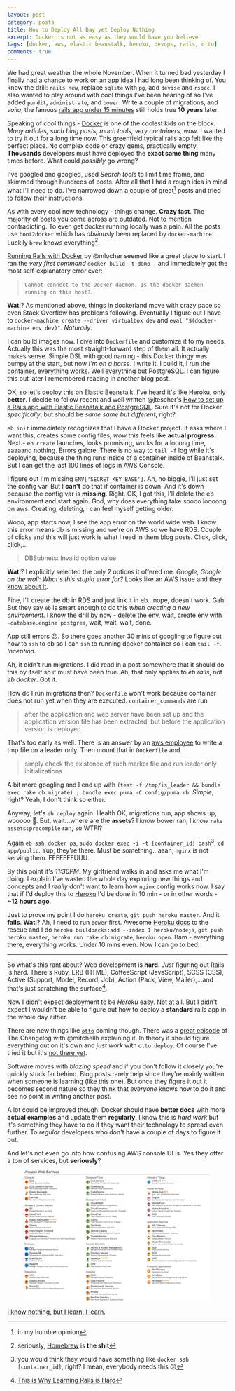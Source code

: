 ```yaml
---
layout: post
category: posts
title: How to Deploy All Day yet Deploy Nothing
excerpt: Docker is not as easy as they would have you believe
tags: [docker, aws, elastic beanstalk, heroku, devops, rails, otto]
comments: true
---
```


We had great weather the whole November. When it turned bad yesterday I finally had a chance to work on an app idea I had long been thinking of. You know the drill: `rails new`, replace `sqlite` with `pg`, add `devise` and `rspec`. I also wanted to play around with cool things I've been hearing of so I've added `pundit`, `administrate`, and `bower`. Write a couple of migrations, and _voila_, the famous [rails app under 15 minutes](https://www.youtube.com/watch?v=Gzj723LkRJY) still holds true **10 years** later.

Speaking of cool things - [Docker](https://www.docker.com/) is one of the coolest kids on the block. _Many articles, such blog posts, much tools, very containers, wow_. I wanted to try it out for a long time now. This greenfield typical rails app felt like the perfect place. No complex code or crazy gems, practically empty. **Thousands** developers must have deployed the **exact same thing** many times before. What could _possibly_ go wrong?

I've googled and googled, used _Search tools_ to limit time frame, and skimmed through hundreds of posts. After all that I had a rough idea in mind what I'll need to do. I've narrowed down a couple of great[^1] posts and tried to follow their instructions.

As with every cool new technology - things change. **Crazy fast**. The majority of posts you come across are outdated. Not to mention contradicting. To even get docker running locally was a pain. All the posts use `boot2docker` which has _obviously_ been replaced by `docker-machine`. Luckily `brew` knows everything[^2].

[Running Rails with Docker](https://blog.codeship.com/running-rails-development-environment-docker/) by @mlocher seemed like a great place to start. I ran the _very first command_ `docker build -t demo .` and immediately got the most self-explanatory error ever:

> `Cannot connect to the Docker daemon. Is the docker daemon running on this host?`.

**Wat**!? As mentioned above, things in dockerland move with crazy pace so even Stack Overflow has problems following. Eventually I figure out I have to `docker-machine create --driver virtualbox dev` and `eval "$(docker-machine env dev)"`. _Naturally_.

I can build images now. I dive into `Dockerfile` and customize it to my needs. Actually this was the most straight-forward step of them all. It actually makes sense. Simple DSL with good naming - this Docker thingy was bumpy at the start, but now _I'm on a horse_. I write it, I build it, I run the container, everything works. Well everything but PostgreSQL. I can figure this out later I remembered reading in another blog post.

OK, so let's deploy this on Elastic Beanstalk. [I've heard](http://sebastien.saunier.me/blog/2015/10/20/aws-elastic-beanstalk-commands-for-rails.html) it's like Heroku, only **better**. I decide to follow recent and well written @jtescher's [How to set up a Rails app with Elastic Beanstalk and PostgreSQL](https://medium.com/@jatescher/how-to-set-up-a-rails-4-2-app-on-aws-with-elastic-beanstalk-and-postgresql-3f9f29c046e2). Sure it's not for Docker _specifically_, but should be _same same but different_, right?

`eb init` immediately recognizes that I have a Docker project. It asks where I want this, creates some config files, _wow_ this feels like **actual progress**. Next - `eb create` launches, looks promising, works for a looong time, aaaaand nothing. Errors galore. There is no way to `tail -f` log while it's deploying, because the thing runs inside of a container inside of Beanstalk. But I can get the last 100 lines of logs in AWS Console.

I figure out I'm missing `ENV['SECRET_KEY_BASE']`. Ah, no biggie, I'll just set the config var. But I **can't** do that if container is down. And it's down because the config var is **missing**. Right. OK, I got this, I'll delete the eb environment and start again. God, why does everything take soooo loooong on aws. Creating, deleting, I can feel myself getting older.

Wooo, app starts now, I see the app error on the world wide web. I know this error means db is missing and we're on AWS so we have RDS. Couple of clicks and this will just work is what I read in them blog posts. Click, click, click,…

> DBSubnets: Invalid option value

**Wat**!? I explicitly selected the only 2 options it offered me. _Google, Google on the wall: What's this stupid error for?_ Looks like an AWS issue and they [know about it](https://forums.aws.amazon.com/message.jspa?messageID=678379#678379).

Fine, I'll create the db in RDS and just link it in eb…nope, doesn't work. Gah! But they say `eb` is smart enough to do this _when creating a new environment_. I know the drill by now - delete the env, wait, create env with `--database.engine postgres`, wait, wait, wait, done.

App still errors :confused:. So there goes another 30 mins of googling to figure out how to `ssh` to eb so I can `ssh` to running docker container so I can `tail -f`. _Inception_.

Ah, it didn't run migrations. I did read in a post somewhere that it should do this by itself so it must have been true. Ah, that only applies to _eb rails_, not _eb docker_. Got it.

How do I run migrations then? `Dockerfile` won't work because container does not run yet when they are executed. `container_commands` are run

> after the application and web server have been set up and the application version file has been extracted, but before the application version is deployed

That's too early as well. There is an answer by an [aws employee](https://forums.aws.amazon.com/message.jspa?messageID=666973#666973) to write a tmp file on a leader only. Then mount that in `Dockerfile` and

> simply check the existence of such marker file and run leader only initializations

A bit more googling and I end up with `(test -f /tmp/is_leader && bundle exec rake db:migrate) ; bundle exec puma -C config/puma.rb`. _Simple_, right? Yeah, I don't think so either.

Anyway, let's `eb deploy` again. Health OK, migrations run, app shows up, wooooo :tada:. But, wait…where are the **assets**? I _know_ bower ran, I _know_ `rake assets:precompile` ran, so WTF!?

Again `eb ssh`, `docker ps`, `sudo docker exec -i -t [container_id] bash`[^3], `cd app/public`. Yup, they're there. Must be something…aaah, `nginx` is not serving them. FFFFFFFUUU…

By this point it's _11:30PM_. My girlfriend walks in and asks me what I'm doing. I explain I've wasted the whole day exploring new things and concepts and I _really_ don't want to learn how `nginx` config works now. I say that if I'd deploy this to [Heroku](http://heroku.com/) I'd be done in 10 min - or in other words - **~12 hours ago**.

Just to prove my point I do `heroku create`, `git push heroku master`. And it **fails**. **Wat**!? Ah, I need to run `bower` first. Awesome [Heroku docs](https://devcenter.heroku.com/) to the rescue and I do `heroku buildpacks:add --index 1 heroku/nodejs`, `git push heroku master`, `heroku run rake db:migrate`, `heroku open`. Bam - everything there, everything works. Under 10 mins even. Now I can go to bed.

---

So what's this rant about? Web development is **hard**. _Just_ figuring out Rails is hard. There's Ruby, ERB (HTML), CoffeeScript (JavaScript), SCSS (CSS), Active (Support, Model, Record, Job), Action (Pack, View, Mailer),…and that's just scratching the surface[^4].

Now I didn't expect deployment to be _Heroku_ easy. Not at all. But I didn't expect I wouldn't be able to figure out how to deploy a **standard** rails app in the whole day either.

There are new things like [`otto`](https://ottoproject.io/) coming though. There was a [great episode](http://5by5.tv/changelog/180) of The Changelog with @mitchellh explaining it. In theory it should figure everything out on it's own and _just work_ with `otto deploy`. Of course I've tried it but it's [not there yet](https://github.com/hashicorp/otto/issues/330).

Software moves with _blazing speed_ and if you don't follow it closely you're quickly stuck far behind. Blog posts rarely help since they're mainly written when someone is learning (like this one). But once they figure it out it becomes second nature so they think that _everyone_ knows how to do it and see no point in writing another post.

A lot could be improved though. Docker should have **better docs** with more **actual examples** and update them **regularly**. I know this is _hard work_ but it's something they have to do if they want their technology to spread even further. To _regular_ developers who don't have a couple of days to figure it out.

And let's not even go into how confusing AWS console UI is. Yes they offer a ton of services, but **seriously**?

<figure>
  <img src="/images/posts/2015-11-22-aws-console.png">
</figure>

[I know nothing, but I learn, I learn](https://www.youtube.com/watch?v=s6EaoPMANQM).

[^1]: in my humble opinion
[^2]: seriously, [Homebrew](http://brew.sh/) is **the shit**
[^3]: you would think they would have something like `docker ssh [container_id]`, right? I mean, everybody needs this :confused:
[^4]: [This is Why Learning Rails is Hard](https://www.codefellows.org/blog/this-is-why-learning-rails-is-hard)
